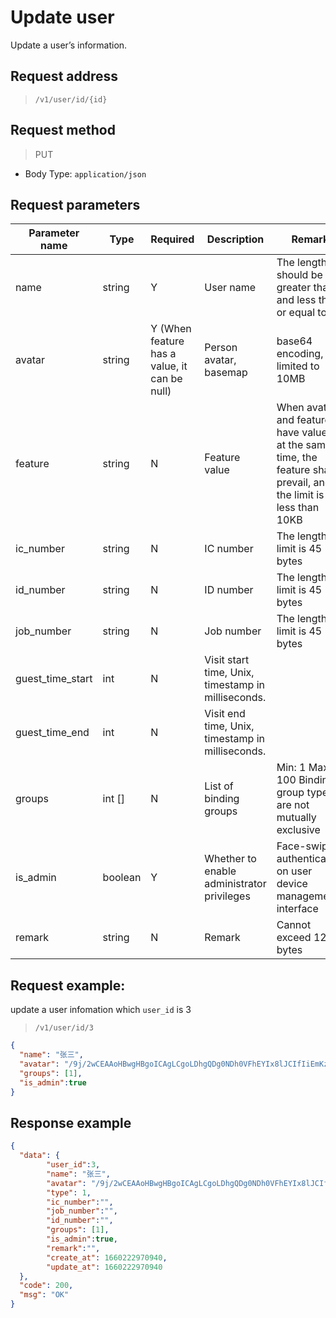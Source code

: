 # Update user  

Update a user’s information.

## Request address

> `/v1/user/id/{id}`

## Request method

> PUT

- Body Type: `application/json`

## Request parameters

| Parameter name   | Type    | Required                                     | Description                                        | Remark                                                       |
| ---------------- | ------- | -------------------------------------------- | -------------------------------------------------- | ------------------------------------------------------------ |
| name             | string  | Y                                            | User name                                          | The length should be greater than 0 and less than or equal to 32 |
| avatar           | string  | Y (When feature has a value, it can be null) | Person avatar, basemap                             | base64 encoding, limited to 10MB                             |
| feature          | string  | N                                            | Feature value                                      | When avatar and feature have values at the same time, the feature shall prevail, and the limit is less than 10KB |
| ic_number        | string  | N                                            | IC number                                          | The length limit is 45 bytes                                 |
| id_number        | string  | N                                            | ID number                                          | The length limit is 45 bytes                                 |
| job_number       | string  | N                                            | Job number                                         | The length limit is 45 bytes                                 |
| guest_time_start | int     | N                                            | Visit start time, Unix, timestamp in milliseconds. |                                                              |
| guest_time_end   | int     | N                                            | Visit end time, Unix, timestamp in milliseconds.   |                                                              |
| groups           | int []  | N                                            | List of binding groups                             | Min: 1 Max: 100 Binding group types are not mutually exclusive |
| is_admin         | boolean | Y                                            | Whether to enable administrator privileges         | Face-swiping authentication on user device management interface |
| remark           | string  | N                                            | Remark                                             | Cannot exceed 128 bytes                                      |

## Request example:

update a user infomation which `user_id` is 3

> `/v1/user/id/3`

```json
{
  "name": "张三",
  "avatar": "/9j/2wCEAAoHBwgHBgoICAgLCgoLDhgQDg0NDh0VFhEYIx8lJCIfIiEmKzcvJik0KSEiMEExNDk7Pj4",
  "groups": [1],
  "is_admin":true
}
```

## Response example

```json
{
  "data": {
        "user_id":3,
        "name": "张三",
        "avatar": "/9j/2wCEAAoHBwgHBgoICAgLCgoLDhgQDg0NDh0VFhEYIx8lJCIfIiEmKzcvJik0KSEiMEExNDk7Pj4",
        "type": 1,
        "ic_number":"",
        "job_number":"",
        "id_number":"",
        "groups": [1],
        "is_admin":true,
        "remark":"",
        "create_at": 1660222970940,
        "update_at": 1660222970940
  },
  "code": 200,
  "msg": "OK"
}
```